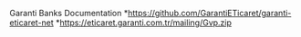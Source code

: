 
Garanti Banks Documentation
*https://github.com/GarantiETicaret/garanti-eticaret-net
*https://eticaret.garanti.com.tr/mailing/Gvp.zip
